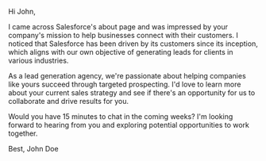 Hi John,

I came across Salesforce's about page and was impressed by your company's mission to help businesses connect with their customers. I noticed that Salesforce has been driven by its customers since its inception, which aligns with our own objective of generating leads for clients in various industries.

As a lead generation agency, we're passionate about helping companies like yours succeed through targeted prospecting. I'd love to learn more about your current sales strategy and see if there's an opportunity for us to collaborate and drive results for you.

Would you have 15 minutes to chat in the coming weeks? I'm looking forward to hearing from you and exploring potential opportunities to work together.

Best,
John Doe